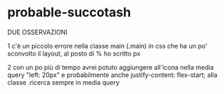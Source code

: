 # probable-succotash

DUE OSSERVAZIONI 

1 c'è un piccolo errore nella classe main (.main) in css che ha un po' sconvolto il layout, al posto di % ho scritto px 

2 con un po più di tempo avrei potuto aggiungere all'icona nella media query "left: 20px"  e probabilmente anche justify-content: flex-start; alla classe .ricerca sempre in media query 
